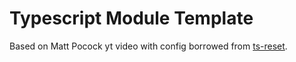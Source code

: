 # Typescript Module Template

Based on Matt Pocock yt video with config borrowed from [ts-reset](https://github.com/total-typescript/ts-reset).

